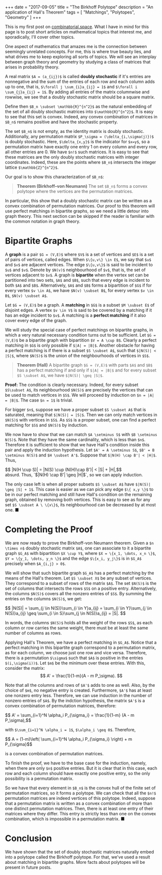 +++
date = "2017-09-05"
title = "The Birkhoff Polytope"
description = "An application of Hall's Theorem"
tags = [
"Matchings",
"Polytopes",
"Geometry"
]
+++

This is my first post on [combinatorial.space](http://combinatorial.space). What I have in mind for this page is to post short articles on mathematical topics that interest me, and sporadically, I'll cover other topics.

One aspect of mathematics that amazes me is the connection between seemingly unrelated concepts. For me, this is where true beauty lies, and what drives me to keep exploring all sorts of topics. We will see an interplay between graph theory and geometry by studying a class of matrices that arises in probability theory.

A real matrix `$A = (a_{ij})$` is called __doubly stochastic__ if it's entries are nonnegative and the sum of the entries of each row and each column adds up to one, that is, `$\forall j \sum_{i}a_{ij} = 1$` and `$\forall i \sum_{j}a_{ij} = 1$`. By adding all entries of the matrix columnwise and rowwise, we see that a doubly stochastic matrix should be a square matrix.

Define then `$B_n \subset \mathbb{R}^{n^2}$` as the natural embedding of the set of all doubly stochastic matrices into `$\mathbb{R}^{n^2}$`. It is easy to see that this set is convex. Indeed, any convex combination of matrices in `$B_n$` remains positive and have the stochastic property.

The set `$B_n$` is not empty, as the identity matrix is doubly stochastic. Additionally, any permutation matrix `$P_\sigma = (\delta_{i,\sigma(j)})$` is doubly stochastic. Here, `$\delta_{x,y}$` is the indicator for `$x=y$`, so a permutation matrix have exactly one entry 1 on every column and every row, all other entries are 0. We have `$n!$` such matrices. It is easy to see that these matrices are the only doubly stochastic matrices with integer coordinates.
Indeed, these are the points where `$B_n$` intersects the integer lattice `$\mathbb{Z}^{n^2}$`.

Our goal is to show this characterization of `$B_n$`:

> __Theorem (Birkhoff–von Neumann)__
> The set `$B_n$` forms a convex polytope where the vertices are the permutation matrices.

In particular, this show that a doubly stochastic matrix can be written as a convex combination of permutation matrices. Our proof to this theorem will use perfect matchings in bipartite graphs, so we need a little detour into graph theory. This next section can be skipped if the reader is familiar with the common notation in graph theory.

# Bipartite Graphs

A __graph__ is a pair `$G = (V,E)$` where `$V$` is a set of vertices and `$E$` is a set of pairs of vertices, called edges. When `$\{u,v\} \in E$`, we say that `$u$` and `$v$` are adjacent vertices. The edge `$\{u,v\}$` is said to be incident to `$u$` and `$v$`. Denote by `$N(v)$` neighbourhood of `$v$`, that is, the set of vertices adjacent to `$v$`. A graph is __bipartite__ when the vertex set can be partitioned into two sets, `$A$` and `$B$`, such that every edge is incident to both `$A$` and `$B$`. Alternatively, `$A$` and `$B$` forms a bipartition of `$G$` if for every vertex `$v \in A$`, we have `$N(v) \subset B$`, for every vertex `$v \in B$`, `$N(v) \subset A$`.

Let `$G = (V,E)$` be a graph. A __matching__ in `$G$` is a subset `$M \subset E$` of disjoint edges. A vertex `$v \in V$` is said to be covered by a matching if it has an edge incident to `$v$`. A matching is a __perfect matching__ if it also cover every edge of the graph.

We will study the special case of perfect matchings on bipartite graphs, in which a very natural necessary condition turns out to be sufficient. Let `$G = (V,E)$` be a bipartite graph with bipartition `$V = A \cup B$`. Clearly a perfect matching in `$G$` is only possible if `$|A| = |B|$`. Another obstacle for having a perfect matching is if there is a subset `$S \subset A$`, such that `$|N(S)| < |S|$`, where `$N(S)$` is the union of the neighbourhoods of vertices in `$S$`.

> **Theorem (Hall)**
> A bipartite graph `$G = (V,E)$` with parts `$A$` and `$B$` has a perfect matching if and only if `$|A| = |B|$` and for every subset `$S \subset A$`, we  have `$|N(S)| \geq |S|$`.

**Proof:**
The condition is clearly necessary. Indeed, for every subset `$S\subset A$`, its neighbourhood `$N(S)$` are precisely the vertices that can be used to match vertices in `$S$`. We will proceed by induction on `$n = |A| = |B|$`. The case `$n = 1$` is trivial.

For bigger `$n$`, suppose we have a proper subset `$S \subset A$` that is saturated, meaning that `$|N(S)| = |S|$`. Then we can only match vertices in `$N(S)$` with vertices in `$S$`. As `$S$` is a proper subset, one can find a perfect matching for `$S$` and `$N(S)$` by induction.

We now have to show that we can match `$A \setminus S$` with `$B \setminus N(S)$`. Note that they have the same cardinality, which is less than `$n$`. Therefore it is sufficient to show that we have Hall's condition inside this pair and apply the induction hypothesis. Let `$A' = A \setminus S$`, `$B' = B \setminus N(S)$` and `$H \subset A'$`. Suppose that `$|N(H) \cap B'| < |H|$`. Thus,
<div> $$ |N(H \cup S)| = |N(S) \cup (N(H)\cap B')| < |S| + |H|,$$ </div>
absurd. Thus, `$|N(H) \cap B'| \geq |H|$`, so we can apply induction.

The only case left is when all proper subsets `$S \subset A$` have `$|N(S)| \geq |S| + 1$`. This case is easier as we can pick any edge `$\{ x,y \}$` to be in our perfect matching and still have Hall's condition on the remaining graph, obtained by removing both vertices. This is easy to see as for any set `$S \subset A \ \{x\}$`, its neighbourhood can be decreased by at most one.
<span class="qed">■</span>

# Completing the Proof

We are now ready to prove the Birkhoff-von Neumann theorem. Given a `$n \times n$` doubly stochastic matrix `$A$`, one can associate to it a bipartite graph `$G_A$` with bipartition `$X \cup Y$`, where `$X = \{x_1, \dots, x_n \}$`, `$Y = \{y_1, \dots, y_n \}$` and the edge `$\{x_i, y_j\}$` is in `$G_A$` precisely when `$A_{i,j} > 0$`.

We will show that such bipartite graph `$G_A$` has a perfect matching by the means of the Hall's theorem. Let `$S \subset X$` be any subset of vertices. They correspond to a subset of rows of the matrix `$A$`. The set `$N(S)$` is the set of columns that intersects the rows `$S$` on a positive entry. Alternatively, the columns `$N(S)$` covers all the nonzero entries of `$S$`.
By summing the entries on the columns `$N(S)$`, we get:

<div> $$ |N(S)| = \sum_{j \in N(S)}\sum_{i \in Y}a_{ij}  = \sum_{i \in Y}\sum_{j \in N(S)}a_{ij}  \geq \sum_{i \in S}\sum_{j \in N(S)}a_{ij} = |S|. $$ </div>

In words, the columns `$N(S)$` holds all the weight of the rows `$S$`, as each column or row carries the same weight, there must be at least the same number of columns as rows.

Applying Hall's Theorem, we have a perfect matching in `$G_A$`. Notice that a perfect matching in this bipartite graph correspond to a permutation matrix, as for each column, we choose just one row and vice versa. Therefore, there is a permutation `$\sigma$` such that `$A$` is positive in the entries `$(i,\sigma(i))$`. Let `$m$` be the minimum over these entries. With this, consider the matrix:
$$ A' = \frac{1}{1-m}(A - m P_\sigma). $$

Note that all the columns and rows of `$A'$` adds to one as well. Also, by the choice of `$m$`, no negative entry is created. Furthermore, `$A'$` has at least one nonzero entry less. Therefore, we can use induction in the number of nonzero entries of `$A$`. By the indction hypothesis, the matrix `$A'$` is a convex combination of permutation matrices, therefore:

<div> $$ A' = \sum_{i=1}^N \alpha_i P_{\sigma_i}  = \frac{1}{1-m} (A - m P_\sigma),$$ </div>

with `$\sum_{i=1}^N \alpha_i = 1$`, `$\alpha_i \geq 0$`. Therefore,

<div> $$ A = (1-m)\left( \sum_{i=1}^N \alpha_i P_{\sigma_i} \right) + m P_{\sigma}$$ </div>

is a convex combination of permutation matrices.

To finish the proof, we have to the base case for the induction, namely, when there are only `$n$` positive entries. But it is clear that in this case, each row and each column should have exactly one positive entry, so the only possibility is a permutation matrix.

So we have that every element in `$B_n$` is the convex hull of the finite set of permutation matrices, so it forms a polytope. We can check that all the `$n!$` permutation matrices are indeed vertices of this polytope. Indeed, suppose that a permutation matrix is written as a convex combination of more than one distinct permutation matrices. Then, there is at least one entry of their matrices where they differ. This entry is strictly less than one on the convex combination, which is impossible in a permutation matrix.
<span class="qed">■</span>

# Conclusion

We have shown that the set of doubly stochastic matrices naturally embed into a polytope called the Birkhoff polytope. For that, we've used a result about matching in bipartite graphs. More facts about polytopes will be present in future posts.
